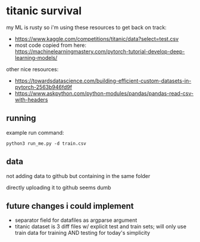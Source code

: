 # titanic survival

my ML is rusty so i'm using these resources to get back on track:
- https://www.kaggle.com/competitions/titanic/data?select=test.csv
- most code copied from here: https://machinelearningmastery.com/pytorch-tutorial-develop-deep-learning-models/

other nice resources:
- https://towardsdatascience.com/building-efficient-custom-datasets-in-pytorch-2563b946fd9f
- https://www.askpython.com/python-modules/pandas/pandas-read-csv-with-headers

## running

example run command: 
```
python3 run_me.py -d train.csv
```

## data

not adding data to github but containing in the same folder

directly uploading it to github seems dumb

## future changes i could implement
- separator field for datafiles as argparse argument
- titanic dataset is 3 diff files w/ explicit test and train sets; will only use train data for training AND testing for today's simplicity
